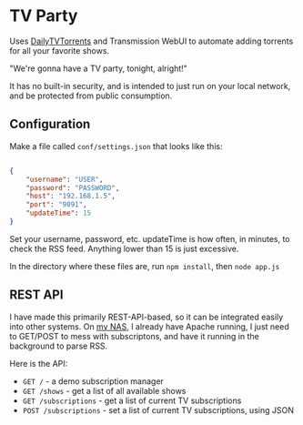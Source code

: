 # TV Party

Uses [DailyTVTorrents](http://www.dailytvtorrents.org/) and Transmission WebUI to automate adding torrents for all your favorite shows.

"We're gonna have a TV party, tonight, alright!"

It has no built-in security, and is intended to just run on your local network, and be protected from public consumption.

## Configuration

Make a file called `conf/settings.json` that looks like this:

```json

{
	"username": "USER",
	"password": "PASSWORD",
	"host": "192.168.1.5",
	"port": "9091",
	"updateTime": 15
}

```

Set your username, password, etc.  updateTime is how often, in minutes, to check the RSS feed. Anything lower than 15 is just excessive.

In the directory where these files are, run `npm install`, then `node app.js`


## REST API

I have made this primarily REST-API-based, so it can be integrated easily into other systems.  On [my NAS](http://blog.jetboystudio.com/2013/03/19/nas.html), I already have Apache running, I just need to GET/POST to mess with subscriptons, and have it running in the background to parse RSS.

Here is the API:

*  `GET /` - a demo subscription manager
*  `GET /shows` - get a list of all available shows
*  `GET /subscriptions` - get a list of current TV subscriptions
*  `POST /subscriptions` - set a list of current TV subscriptions, using JSON